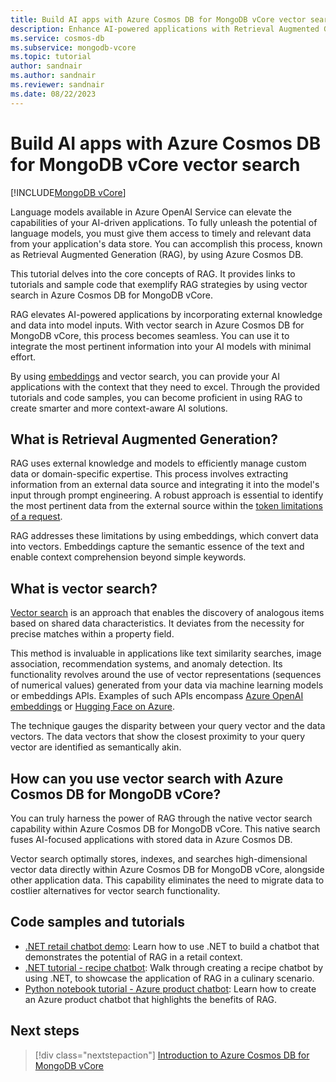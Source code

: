 ```yaml
---
title: Build AI apps with Azure Cosmos DB for MongoDB vCore vector search
description: Enhance AI-powered applications with Retrieval Augmented Generation (RAG) by using vector search in Azure Cosmos DB for MongoDB vCore.
ms.service: cosmos-db
ms.subservice: mongodb-vcore
ms.topic: tutorial
author: sandnair
ms.author: sandnair
ms.reviewer: sandnair
ms.date: 08/22/2023
---
```


# Build AI apps with Azure Cosmos DB for MongoDB vCore vector search

[!INCLUDE[MongoDB vCore](../../includes/appliesto-mongodb-vcore.md)]

Language models available in Azure OpenAI Service can elevate the capabilities of your AI-driven applications. To fully unleash the potential of language models, you must give them access to timely and relevant data from your application's data store. You can accomplish this process, known as Retrieval Augmented Generation (RAG), by using Azure Cosmos DB.

This tutorial delves into the core concepts of RAG. It provides links to tutorials and sample code that exemplify RAG strategies by using vector search in Azure Cosmos DB for MongoDB vCore.

RAG elevates AI-powered applications by incorporating external knowledge and data into model inputs. With vector search in Azure Cosmos DB for MongoDB vCore, this process becomes seamless. You can use it to integrate the most pertinent information into your AI models with minimal effort.

By using [embeddings](../../../ai-services/openai/tutorials/embeddings.md) and vector search, you can provide your AI applications with the context that they need to excel. Through the provided tutorials and code samples, you can become proficient in using RAG to create smarter and more context-aware AI solutions.

## What is Retrieval Augmented Generation?

RAG uses external knowledge and models to efficiently manage custom data or domain-specific expertise. This process involves extracting information from an external data source and integrating it into the model's input through prompt engineering. A robust approach is essential to identify the most pertinent data from the external source within the [token limitations of a request](../../../ai-services/openai/quotas-limits.md).

RAG addresses these limitations by using embeddings, which convert data into vectors. Embeddings capture the semantic essence of the text and enable context comprehension beyond simple keywords.

## What is vector search?

[Vector search](./vector-search.md) is an approach that enables the discovery of analogous items based on shared data characteristics. It deviates from the necessity for precise matches within a property field.

This method is invaluable in applications like text similarity searches, image association, recommendation systems, and anomaly detection. Its functionality revolves around the use of vector representations (sequences of numerical values) generated from your data via machine learning models or embeddings APIs. Examples of such APIs encompass [Azure OpenAI embeddings](/azure/ai-services/openai/tutorials/embeddings) or [Hugging Face on Azure](https://azure.microsoft.com/solutions/hugging-face-on-azure/).

The technique gauges the disparity between your query vector and the data vectors. The data vectors that show the closest proximity to your query vector are identified as semantically akin.

## How can you use vector search with Azure Cosmos DB for MongoDB vCore?

You can truly harness the power of RAG through the native vector search capability within Azure Cosmos DB for MongoDB vCore. This native search fuses AI-focused applications with stored data in Azure Cosmos DB.

Vector search optimally stores, indexes, and searches high-dimensional vector data directly within Azure Cosmos DB for MongoDB vCore, alongside other application data. This capability eliminates the need to migrate data to costlier alternatives for vector search functionality.

## Code samples and tutorials

- [.NET retail chatbot demo](https://github.com/AzureCosmosDB/VectorSearchAiAssistant/tree/mongovcorev2): Learn how to use .NET to build a chatbot that demonstrates the potential of RAG in a retail context.
- [.NET tutorial - recipe chatbot](https://github.com/microsoft/AzureDataRetrievalAugmentedGenerationSamples/tree/main/C%23/CosmosDB-MongoDBvCore): Walk through creating a recipe chatbot by using .NET, to showcase the application of RAG in a culinary scenario.
- [Python notebook tutorial - Azure product chatbot](https://github.com/microsoft/AzureDataRetrievalAugmentedGenerationSamples/tree/main/Python/CosmosDB-MongoDB-vCore): Learn how to create an Azure product chatbot that highlights the benefits of RAG.

## Next steps

> [!div class="nextstepaction"]
> [Introduction to Azure Cosmos DB for MongoDB vCore](introduction.md)
